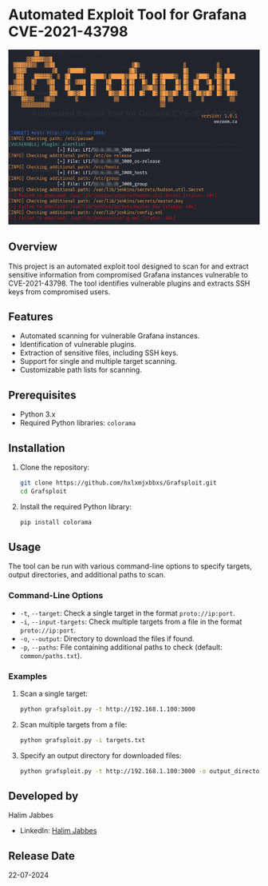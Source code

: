 # Automated Exploit Tool for Grafana CVE-2021-43798
![Preview](image.jpg)

## Overview

This project is an automated exploit tool designed to scan for and extract sensitive information from compromised Grafana instances vulnerable to CVE-2021-43798. The tool identifies vulnerable plugins and extracts SSH keys from compromised users.

## Features

- Automated scanning for vulnerable Grafana instances.
- Identification of vulnerable plugins.
- Extraction of sensitive files, including SSH keys.
- Support for single and multiple target scanning.
- Customizable path lists for scanning.

## Prerequisites

- Python 3.x
- Required Python libraries: `colorama`

## Installation

1. Clone the repository:
    ```sh
    git clone https://github.com/hxlxmjxbbxs/Grafsploit.git
    cd Grafsploit
    ```

2. Install the required Python library:
    ```sh
    pip install colorama
    ```

## Usage

The tool can be run with various command-line options to specify targets, output directories, and additional paths to scan.

### Command-Line Options

- `-t`, `--target`: Check a single target in the format `proto://ip:port`.
- `-i`, `--input-targets`: Check multiple targets from a file in the format `proto://ip:port`.
- `-o`, `--output`: Directory to download the files if found.
- `-p`, `--paths`: File containing additional paths to check (default: `common/paths.txt`).

### Examples

1. Scan a single target:
    ```sh
    python grafsploit.py -t http://192.168.1.100:3000
    ```

2. Scan multiple targets from a file:
    ```sh
    python grafsploit.py -i targets.txt
    ```

3. Specify an output directory for downloaded files:
    ```sh
    python grafsploit.py -t http://192.168.1.100:3000 -o output_directory
    ```

## Developed by

Halim Jabbes

- LinkedIn: [Halim Jabbes](https://www.linkedin.com/in/hxlxmj)

## Release Date

22-07-2024
